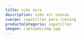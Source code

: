 ```yaml
---
title: nike aire
description: nike air nuevas
cuerpo: zapatillas para running
productoCategoria: zapatillas
imagen: /uploads/img.jpg
---
```

